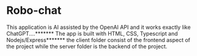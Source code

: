 # Robo-chat

This application is AI assisted by the OpenAI API and it works exactly like ChatGPT....*******
The app is built with HTML, CSS, Typescript and Nodejs/Express*******
the client folder consist of the frontend aspect of the project while the server folder is the backend of the project.
